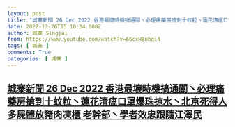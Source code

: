 ```yaml
---
layout: post
title: "城寨新聞 26 Dec 2022 香港最壞時機搞通關丶必理痛藥房搶到十蚊粒丶蓮花清瘟口罩爆珠掠水丶北京死得人多屍體放豬肉凍櫃 老幹部丶學者效忠跟隨江澤民"
date: 2022-12-26T15:10:34.000Z
author: 城寨 Singjai
from: https://www.youtube.com/watch?v=66cxHBnbqi4
tags: [ 城寨 ]
comments: True
categories: [ 城寨 ]
---
```

<!--1672067434000-->
[城寨新聞 26 Dec 2022 香港最壞時機搞通關丶必理痛藥房搶到十蚊粒丶蓮花清瘟口罩爆珠掠水丶北京死得人多屍體放豬肉凍櫃 老幹部丶學者效忠跟隨江澤民](https://www.youtube.com/watch?v=66cxHBnbqi4)
------

<div>

</div>
